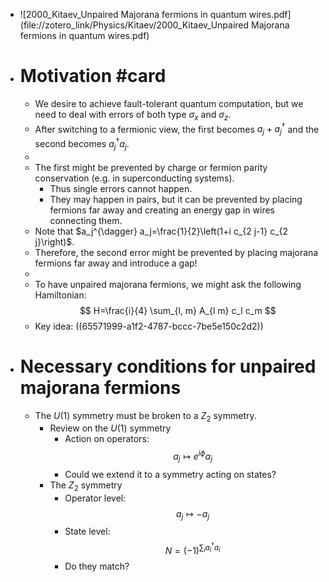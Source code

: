 - ![2000_Kitaev_Unpaired Majorana fermions in quantum wires.pdf](file://zotero_link/Physics/Kitaev/2000_Kitaev_Unpaired Majorana fermions in quantum wires.pdf)
- # Motivation #card
	- We desire to achieve fault-tolerant quantum computation, but we need to deal with errors of both type $\sigma_x$ and $\sigma_z$.
	- After switching to a fermionic view, the first becomes $a_j+a_j^{\dagger}$ and the second becomes $a_j^{\dagger} a_j$.
	-
	- The first might be prevented by charge or fermion parity conservation (e.g. in superconducting systems).
		- Thus single errors cannot happen.
		- They may happen in pairs, but it can be prevented by placing fermions far away and creating an energy gap in wires connecting them.
	- Note that $a_j^{\dagger} a_j=\frac{1}{2}\left(1+i c_{2 j-1} c_{2 j}\right)$.
	- Therefore, the second error might be prevented by placing majorana fermions far away and introduce a gap!
	-
	- To have unpaired majorana fermions, we might ask the following Hamiltonian:
	  $$
	  H=\frac{i}{4} \sum_{l, m} A_{l m} c_l c_m
	  $$
	- Key idea: ((65571999-a1f2-4787-bccc-7be5e150c2d2))
- # Necessary conditions for unpaired majorana fermions
	- The $U(1)$ symmetry must be broken to a $Z_2$ symmetry.
		- Review on the $U(1)$ symmetry
			- Action on operators: 
			  $$
			  a_j \mapsto e^{i \phi} a_j
			  $$
			- Could we extend it to a symmetry acting on states?
		- The $Z_2$ symmetry
			- Operator level:
			  $$
			  a_j \mapsto-a_j
			  $$
			- State level:
			  $$N=(-1)^{\sum_i a_i^\dagger a_i}$$
			- Do they match?